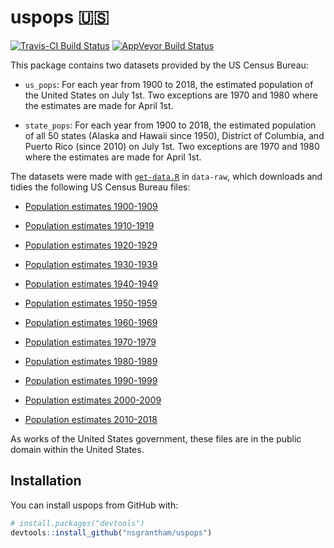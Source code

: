 # uspops 🇺🇸

[![Travis-CI Build Status](https://travis-ci.org/nsgrantham/uspops.svg?branch=master)](https://travis-ci.org/nsgrantham/uspops)
[![AppVeyor Build Status](https://ci.appveyor.com/api/projects/status/github/nsgrantham/uspops?branch=master&svg=true)](https://ci.appveyor.com/project/nsgrantham/uspops)

This package contains two datasets provided by the US Census Bureau:

* `us_pops`: For each year from 1900 to 2018, the estimated population of 
  the United States on July 1st. Two exceptions are 1970 and 1980 where the 
  estimates are made for April 1st.

* `state_pops`: For each year from 1900 to 2018, the estimated population of
  all 50 states (Alaska and Hawaii since 1950), District of Columbia, and 
  Puerto Rico (since 2010) on July 1st. Two exceptions are 1970 and 1980
  where the estimates are made for April 1st.  

The datasets were made with [`get-data.R`](data-raw/get-data.R) in `data-raw`, which 
downloads and tidies the following US Census Bureau files:

* [Population estimates 1900-1909](https://www2.census.gov/programs-surveys/popest/tables/1980-1990/state/asrh/st0009ts.txt)

* [Population estimates 1910-1919](https://www2.census.gov/programs-surveys/popest/tables/1980-1990/state/asrh/st1019ts.txt)

* [Population estimates 1920-1929](https://www2.census.gov/programs-surveys/popest/tables/1980-1990/state/asrh/st2029ts.txt)

* [Population estimates 1930-1939](https://www2.census.gov/programs-surveys/popest/tables/1980-1990/state/asrh/st3039ts.txt)

* [Population estimates 1940-1949](https://www2.census.gov/programs-surveys/popest/tables/1980-1990/state/asrh/st4049ts.txt)

* [Population estimates 1950-1959](https://www2.census.gov/programs-surveys/popest/tables/1980-1990/state/asrh/st5060ts.txt)

* [Population estimates 1960-1969](https://www2.census.gov/programs-surveys/popest/tables/1980-1990/state/asrh/st6070ts.txt)

* [Population estimates 1970-1979](https://www2.census.gov/programs-surveys/popest/tables/1980-1990/state/asrh/st7080ts.txt)

* [Population estimates 1980-1989](https://www2.census.gov/programs-surveys/popest/tables/1980-1990/state/asrh/st8090ts.txt)

* [Population estimates 1990-1999](https://www2.census.gov/programs-surveys/popest/tables/1990-2000/intercensal/st-co/co-est2001-12-00.pdf)

* [Population estimates 2000-2009](https://www2.census.gov/programs-surveys/popest/datasets/2000-2009/national/totals/nst_est2009_alldata.csv)

* [Population estimates 2010-2018](https://www2.census.gov/programs-surveys/popest/datasets/2010-2018/national/totals/nst-est2018-alldata.csv)

As works of the United States government, these files are in the public domain within the United States.

## Installation

You can install uspops from GitHub with:

```r
# install.packages("devtools")
devtools::install_github("nsgrantham/uspops")
```

